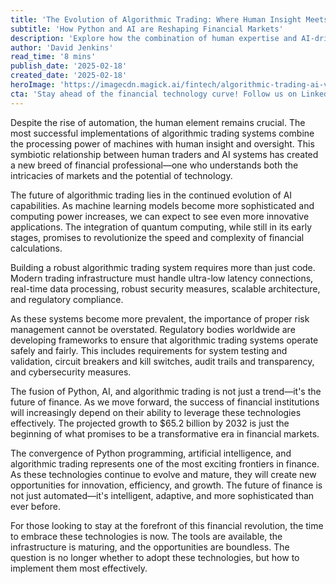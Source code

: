 ```yaml
---
title: 'The Evolution of Algorithmic Trading: Where Human Insight Meets AI'
subtitle: 'How Python and AI are Reshaping Financial Markets'
description: 'Explore how the combination of human expertise and AI-driven algorithmic trading is reshaping the financial landscape. Learn about the infrastructure requirements, risk management considerations, and future prospects of this rapidly evolving field.'
author: 'David Jenkins'
read_time: '8 mins'
publish_date: '2025-02-18'
created_date: '2025-02-18'
heroImage: 'https://imagecdn.magick.ai/fintech/algorithmic-trading-ai-visualization.jpg'
cta: 'Stay ahead of the financial technology curve! Follow us on LinkedIn for regular insights into the future of algorithmic trading and AI in finance.'
---
```


Despite the rise of automation, the human element remains crucial. The most successful implementations of algorithmic trading systems combine the processing power of machines with human insight and oversight. This symbiotic relationship between human traders and AI systems has created a new breed of financial professional—one who understands both the intricacies of markets and the potential of technology.

The future of algorithmic trading lies in the continued evolution of AI capabilities. As machine learning models become more sophisticated and computing power increases, we can expect to see even more innovative applications. The integration of quantum computing, while still in its early stages, promises to revolutionize the speed and complexity of financial calculations.

Building a robust algorithmic trading system requires more than just code. Modern trading infrastructure must handle ultra-low latency connections, real-time data processing, robust security measures, scalable architecture, and regulatory compliance.

As these systems become more prevalent, the importance of proper risk management cannot be overstated. Regulatory bodies worldwide are developing frameworks to ensure that algorithmic trading systems operate safely and fairly. This includes requirements for system testing and validation, circuit breakers and kill switches, audit trails and transparency, and cybersecurity measures.

The fusion of Python, AI, and algorithmic trading is not just a trend—it's the future of finance. As we move forward, the success of financial institutions will increasingly depend on their ability to leverage these technologies effectively. The projected growth to $65.2 billion by 2032 is just the beginning of what promises to be a transformative era in financial markets.

The convergence of Python programming, artificial intelligence, and algorithmic trading represents one of the most exciting frontiers in finance. As these technologies continue to evolve and mature, they will create new opportunities for innovation, efficiency, and growth. The future of finance is not just automated—it's intelligent, adaptive, and more sophisticated than ever before.

For those looking to stay at the forefront of this financial revolution, the time to embrace these technologies is now. The tools are available, the infrastructure is maturing, and the opportunities are boundless. The question is no longer whether to adopt these technologies, but how to implement them most effectively.